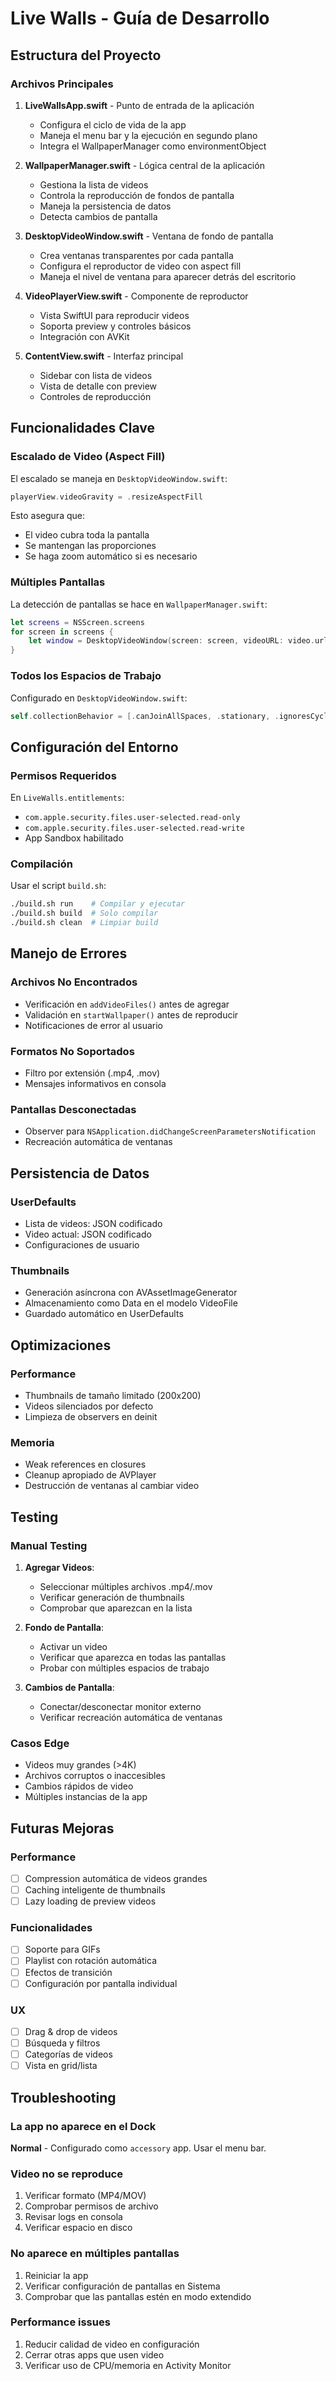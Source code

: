# Live Walls - Guía de Desarrollo

## Estructura del Proyecto

### Archivos Principales

1. **LiveWallsApp.swift** - Punto de entrada de la aplicación
   - Configura el ciclo de vida de la app
   - Maneja el menu bar y la ejecución en segundo plano
   - Integra el WallpaperManager como environmentObject

2. **WallpaperManager.swift** - Lógica central de la aplicación
   - Gestiona la lista de videos
   - Controla la reproducción de fondos de pantalla
   - Maneja la persistencia de datos
   - Detecta cambios de pantalla

3. **DesktopVideoWindow.swift** - Ventana de fondo de pantalla
   - Crea ventanas transparentes por cada pantalla
   - Configura el reproductor de video con aspect fill
   - Maneja el nivel de ventana para aparecer detrás del escritorio

4. **VideoPlayerView.swift** - Componente de reproductor
   - Vista SwiftUI para reproducir videos
   - Soporta preview y controles básicos
   - Integración con AVKit

5. **ContentView.swift** - Interfaz principal
   - Sidebar con lista de videos
   - Vista de detalle con preview
   - Controles de reproducción

## Funcionalidades Clave

### Escalado de Video (Aspect Fill)
El escalado se maneja en `DesktopVideoWindow.swift`:
```swift
playerView.videoGravity = .resizeAspectFill
```
Esto asegura que:
- El video cubra toda la pantalla
- Se mantengan las proporciones
- Se haga zoom automático si es necesario

### Múltiples Pantallas
La detección de pantallas se hace en `WallpaperManager.swift`:
```swift
let screens = NSScreen.screens
for screen in screens {
    let window = DesktopVideoWindow(screen: screen, videoURL: video.url)
}
```

### Todos los Espacios de Trabajo
Configurado en `DesktopVideoWindow.swift`:
```swift
self.collectionBehavior = [.canJoinAllSpaces, .stationary, .ignoresCycle]
```

## Configuración del Entorno

### Permisos Requeridos
En `LiveWalls.entitlements`:
- `com.apple.security.files.user-selected.read-only`
- `com.apple.security.files.user-selected.read-write`
- App Sandbox habilitado

### Compilación
Usar el script `build.sh`:
```bash
./build.sh run    # Compilar y ejecutar
./build.sh build  # Solo compilar
./build.sh clean  # Limpiar build
```

## Manejo de Errores

### Archivos No Encontrados
- Verificación en `addVideoFiles()` antes de agregar
- Validación en `startWallpaper()` antes de reproducir
- Notificaciones de error al usuario

### Formatos No Soportados
- Filtro por extensión (.mp4, .mov)
- Mensajes informativos en consola

### Pantallas Desconectadas
- Observer para `NSApplication.didChangeScreenParametersNotification`
- Recreación automática de ventanas

## Persistencia de Datos

### UserDefaults
- Lista de videos: JSON codificado
- Video actual: JSON codificado
- Configuraciones de usuario

### Thumbnails
- Generación asíncrona con AVAssetImageGenerator
- Almacenamiento como Data en el modelo VideoFile
- Guardado automático en UserDefaults

## Optimizaciones

### Performance
- Thumbnails de tamaño limitado (200x200)
- Videos silenciados por defecto
- Limpieza de observers en deinit

### Memoria
- Weak references en closures
- Cleanup apropiado de AVPlayer
- Destrucción de ventanas al cambiar video

## Testing

### Manual Testing
1. **Agregar Videos**:
   - Seleccionar múltiples archivos .mp4/.mov
   - Verificar generación de thumbnails
   - Comprobar que aparezcan en la lista

2. **Fondo de Pantalla**:
   - Activar un video
   - Verificar que aparezca en todas las pantallas
   - Probar con múltiples espacios de trabajo

3. **Cambios de Pantalla**:
   - Conectar/desconectar monitor externo
   - Verificar recreación automática de ventanas

### Casos Edge
- Videos muy grandes (>4K)
- Archivos corruptos o inaccesibles
- Cambios rápidos de video
- Múltiples instancias de la app

## Futuras Mejoras

### Performance
- [ ] Compression automática de videos grandes
- [ ] Caching inteligente de thumbnails
- [ ] Lazy loading de preview videos

### Funcionalidades
- [ ] Soporte para GIFs
- [ ] Playlist con rotación automática
- [ ] Efectos de transición
- [ ] Configuración por pantalla individual

### UX
- [ ] Drag & drop de videos
- [ ] Búsqueda y filtros
- [ ] Categorías de videos
- [ ] Vista en grid/lista

## Troubleshooting

### La app no aparece en el Dock
**Normal** - Configurado como `accessory` app. Usar el menu bar.

### Video no se reproduce
1. Verificar formato (MP4/MOV)
2. Comprobar permisos de archivo
3. Revisar logs en consola
4. Verificar espacio en disco

### No aparece en múltiples pantallas
1. Reiniciar la app
2. Verificar configuración de pantallas en Sistema
3. Comprobar que las pantallas estén en modo extendido

### Performance issues
1. Reducir calidad de video en configuración
2. Cerrar otras apps que usen video
3. Verificar uso de CPU/memoria en Activity Monitor
